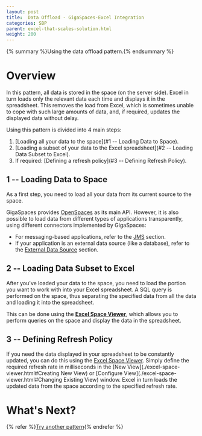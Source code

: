 ```yaml
---
layout: post
title:  Data Offload - GigaSpaces-Excel Integration
categories: SBP
parent: excel-that-scales-solution.html
weight: 200
---
```


{% summary  %}Using the data offload pattern.{% endsummary %}

# Overview

In this pattern, all data is stored in the space (on the server side). Excel in turn loads only the relevant data each time and displays it in the spreadsheet. This removes the load from Excel, which is sometimes unable to cope with such large amounts of data, and, if required, updates the displayed data without delay.

Using this pattern is divided into 4 main steps:

1. [Loading all your data to the space](#1 -- Loading Data to Space).
2. [Loading a subset of your data to the Excel spreadsheet](#2 -- Loading Data Subset to Excel).
3. If required: [Defining a refresh policy](#3 -- Defining Refresh Policy).

## 1 -- Loading Data to Space

As a first step, you need to load all your data from its current source to the space.

GigaSpaces provides [OpenSpaces](/product_overview/product-architecture.html#ProductArchitecture-OpenSpacesAPIandComponents) as its main API. However, it is also possible to load data from different types of applications transparently, using different connectors implemented by GigaSpaces:

- For messaging-based applications, refer to the [JMS]({%latestjavaurl%}/messaging-support.html) section.
- If your application is an external data source (like a database), refer to the [External Data Source]({%latestjavaurl%}/space-data-source-api.html) section.

## 2 -- Loading Data Subset to Excel

After you've loaded your data to the space, you need to load the portion you want to work with into your Excel spreadsheet. A SQL query is performed on the space, thus separating the specified data from all the data and loading it into the spreadsheet.

This can be done using the **[Excel Space Viewer](./excel-space-viewer.html)**, which allows you to perform queries on the space and display the data in the spreadsheet.

## 3 -- Defining Refresh Policy

If you need the data displayed in your spreadsheet to be constantly updated, you can do this using the [Excel Space Viewer](./excel-space-viewer.html). Simply define the required refresh rate in milliseconds in the [New View](./excel-space-viewer.html#Creating New View) or [Configure View](./excel-space-viewer.html#Changing Existing View) window. Excel in turn loads the updated data from the space according to the specified refresh rate.

# What's Next?

{% refer %}[Try another pattern](./excel-that-scales-solution.html){% endrefer %}
